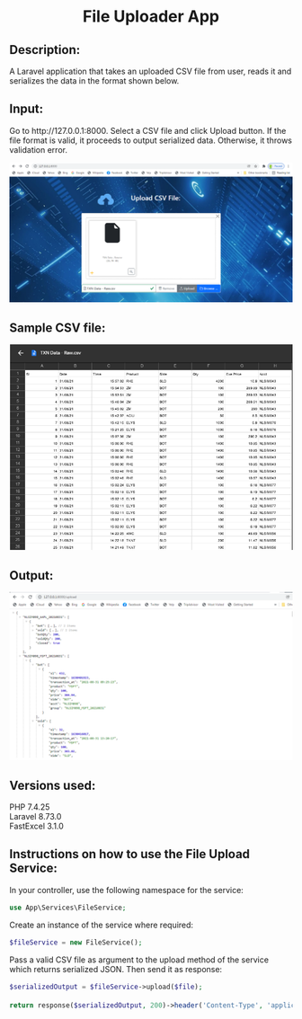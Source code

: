 
<h1><center>File Uploader App</center></h1>

<h2>Description:</h2> 

<p>A Laravel application that takes an uploaded CSV file from user, reads it and serializes the data in the format shown below.</p>

<h2>Input:</h2>

<p>Go to http://127.0.0.1:8000. Select a CSV file and click Upload button. If the file format is valid, it proceeds to output serialized data. Otherwise, it throws validation error.</p>

<img src="https://github.com/sarwat-osman/file-upload/blob/master/public/uploader.png">

<h2>Sample CSV file:</h2>

<img src="https://github.com/sarwat-osman/file-upload/blob/master/public/sample_csv_file.png">

<h2>Output:</h2>

<img src="https://github.com/sarwat-osman/file-upload/blob/master/public/output.png">


<h2>Versions used:</h2>

PHP 7.4.25<br>
Laravel 8.73.0<br>
FastExcel 3.1.0

<h2>Instructions on how to use the File Upload Service:</h2>

In your controller, use the following namespace for the service: 
```php
use App\Services\FileService;
```

Create an instance of the service where required:
```php
$fileService = new FileService();
```

Pass a valid CSV file as argument to the upload method of the service which returns serialized JSON. Then send it as response:

```php
$serializedOutput = $fileService->upload($file);

return response($serializedOutput, 200)->header('Content-Type', 'application/json');
```
